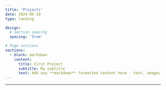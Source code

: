 ```yaml
---
title: 'Projects'
date: 2024-05-19
type: landing

design:
  # Section spacing
  spacing: '5rem'

# Page sections
sections:
  - block: markdown
    content:
      title: First Project
      subtitle: My subtitle
      text: Add any **markdown** formatted content here - text, images, videos, galleries - and even HTML code!
---
```

---
